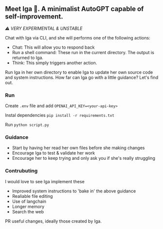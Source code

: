 ## Meet Iga 🦉. A minimalist AutoGPT capable of self-improvement.
*⚠️ VERY EXPERIMENTAL & UNSTABLE*

Chat with Iga via CLI, and she will performs one of the following actions:
- Chat: This will allow you to respond back
- Run a shell command: These run in the current directory. The output is returned to Iga.
- Think: This simply triggers another action.

Run Iga in her own directory to enable Iga to update her own source code and system instructions. How far can Iga go with a little guidance? Let's find out.

### Run

Create `.env` file and add `OPENAI_API_KEY=<your-api-key>`

Instal dependencies `pip install -r requirements.txt`

Run `python script.py`

### Guidance
- Start by having her read her own files before she making changes
- Encourage Iga to test & validate her work
- Encourage her to keep trying and only ask you if she's really struggling

### Contrubuting
I would love to see Iga implement these
- Improved system instructions to 'bake in' the above guidance
- Realiable file editing
- Use of langchain
- Longer memory
- Search the web

PR useful changes, ideally those created by Iga.
